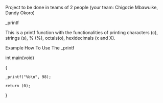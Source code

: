 Project to be done in teams of 2 people (your team: Chigozie Mbawuike, Dandy Okoro)


_printf

This is a printf function with the functionalities of printing characters (c), strings (s), % (%), octals(o), hexidecimals (x and X).

Example How To Use The _printf


int main(void)

{

    _printf("%b\n", 98);

    return (0);

}
